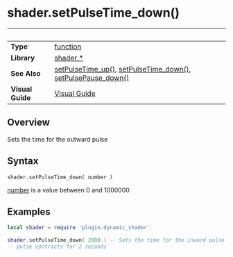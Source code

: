 # shader.setPulseTime_down()

|                      | &nbsp; 
| -------------------- | ---------------------------------------------------------------
| __Type__             | [function](http://docs.coronalabs.com/api/type/Function.html)
| __Library__          | [shader.*](README.md)
| __See Also__         | [setPulseTime_up()](setPulseTime_up.markdown), [setPulseTime_down()](setPulseTime_down.markdown), [setPulsePause_down()](setPulsePause_down.markdown)
| __Visual Guide__     | [Visual Guide](http://dynamicshader.com/)


## Overview

Sets the time for the outward pulse


## Syntax

	shader.setPulseTime_down( number )

[number](https://docs.coronalabs.com/api/type/Number.html) is a value between 0 and 1000000

## Examples

``````lua
local shader = require 'plugin.dynamic_shader'

shader.setPulseTime_down( 2000 ) -- Sets the time for the inward pulse
-- pulse contracts for 2 seconds

``````
